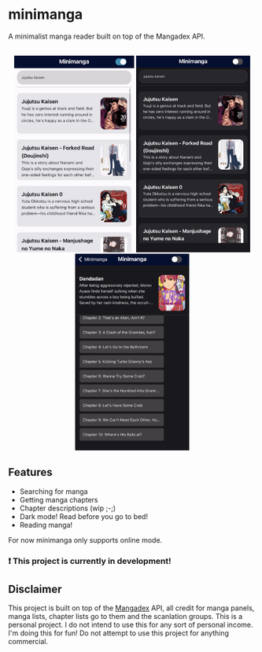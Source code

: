# minimanga
A minimalist manga reader built on top of the Mangadex API. </br>
&nbsp;
<div align='center'>
<img src="https://github.com/HansSorongon/minimanga/blob/master/assets/minimanga1.jpeg" style='height: 400px;'/>
<img src="https://github.com/HansSorongon/minimanga/blob/master/assets/minimanga2.jpeg" style='height: 400px;'/>
<img src="https://github.com/HansSorongon/minimanga/blob/master/assets/minimanga4.jpeg" style='height: 400px;'/>
</div>

## Features
- Searching for manga
- Getting manga chapters
- Chapter descriptions (wip ;-;)
- Dark mode! Read before you go to bed!
- Reading manga! <br/>

For now minimanga only supports online mode.

### ❗ This project is currently in development!

## Disclaimer

This project is built on top of the [Mangadex](https://www.mangadex.org) API,
all credit for manga panels, manga lists, chapter lists go to them and the scanlation groups.
This is a personal project. I do not intend to use this for any sort of personal income. I'm doing
this for fun! Do not attempt to use this project for anything commercial.
